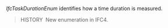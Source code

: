 ﻿_IfcTaskDurationEnum_ identifies how a time duration is measured.

> HISTORY&nbsp; New enumeration in IFC4.